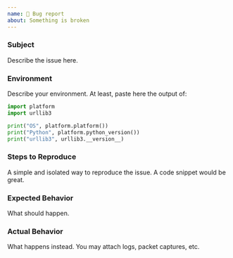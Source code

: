 ```yaml
---
name: 🐞 Bug report
about: Something is broken
---
```


### Subject

Describe the issue here.

### Environment

Describe your environment.
At least, paste here the output of:

```python
import platform
import urllib3

print("OS", platform.platform())
print("Python", platform.python_version())
print("urllib3", urllib3.__version__)
```

### Steps to Reproduce

A simple and isolated way to reproduce the issue. A code snippet would be great.

### Expected Behavior

What should happen.

### Actual Behavior

What happens instead.
You may attach logs, packet captures, etc.
